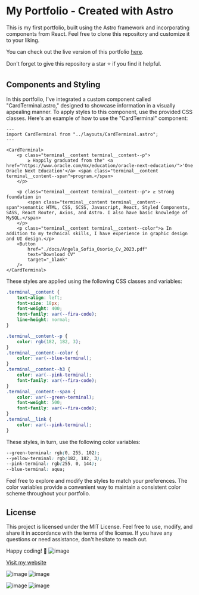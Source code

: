 
# My  Portfolio - Created with Astro

This is my first portfolio, built using the Astro framework and incorporating components from React. Feel free to clone this repository and customize it to your liking.

You can check out the live version of this portfolio [here](https://itssofi.dev/).

Don't forget to give this repository a star ⭐ if you find it helpful.

## Components and Styling

In this portfolio, I've integrated a custom component called "CardTerminal.astro," designed to showcase information in a visually appealing manner. To apply styles to this component, use the provided CSS classes. Here's an example of how to use the "CardTerminal" component:

```astro
---
import CardTerminal from "../layouts/CardTerminal.astro";
---

<CardTerminal>
    <p class="terminal__content terminal__content--p">
        ≥ Happily graduated from the" <a href="https://www.oracle.com/mx/education/oracle-next-education/">'One Oracle Next Education'</a> <span class="terminal__content terminal__content--span">program.</span>
    </p>
    
    <p class="terminal__content terminal__content--p"> ≥ Strong foundation in 
        <span class="terminal__content terminal__content--span">semantic HTML, CSS, SCSS, Javascript, React, Styled Components, SASS, React Router, Axios, and Astro. I also have basic knowledge of MySQL.</span>
    </p>
    <p class="terminal__content terminal__content--color">≥ In addition to my technical skills, I have experience in graphic design and UI design.</p>
    <Button
        href="./docs/Angela_Sofia_Osorio_Cv_2023.pdf"
        text="Download CV"
        target="_blank"
    />
</CardTerminal>
```

These styles are applied using the following CSS classes and variables:

```css
.terminal__content {
    text-align: left;
    font-size: 18px;
    font-weight: 400;
    font-family: var(--fira-code);
    line-height: normal;
}

.terminal__content--p {
    color: rgb(182, 182, 3);
}   
.terminal__content--color {
    color: var(--blue-terminal);
}
.terminal__content--h3 {
    color: var(--pink-terminal);
    font-family: var(--fira-code);
}
.terminal__content--span {
    color: var(--green-terminal);
    font-weight: 500;
    font-family: var(--fira-code);
}
.terminal__link {
    color: var(--pink-terminal);
}
```

These styles, in turn, use the following color variables:

```css
--green-terminal: rgb(0, 255, 102);
--yellow-terminal: rgb(182, 182, 3);
--pink-terminal: rgb(255, 0, 144);
--blue-terminal: aqua;
```

Feel free to explore and modify the styles to match your preferences. The color variables provide a convenient way to maintain a consistent color scheme throughout your portfolio.

## License

This project is licensed under the MIT License. Feel free to use, modify, and share it in accordance with the terms of the license. If you have any questions or need assistance, don't hesitate to reach out.

Happy coding! 🚀
![image](https://github.com/SLJyothi/Jyothi_SL-portfolio-astro/assets/102200061/15177113-19c4-4de0-aa90-a4f5a32ef07e)


[Visit my website](https://itssofi.dev/)

![image](https://github.com/SLJyothi/Jyothi_SL-landingpage/assets/102200061/132c1833-def1-47ab-8a8d-13c5c0499257)
![image](https://github.com/SLJyothi/Jyothi_SL-landingpage/assets/102200061/448f27ea-1efc-4608-a439-2e81cae00fc4)

![image](https://github.com/SLJyothi/Jyothi_SL-landingpage/assets/102200061/fcd22a9d-5ff7-4673-a2a6-f51b65e4c213)
![image](https://github.com/SLJyothi/Jyothi_SL-landingpage/assets/102200061/e0ed8666-e6f2-40be-a538-82bd019aa3d0)
